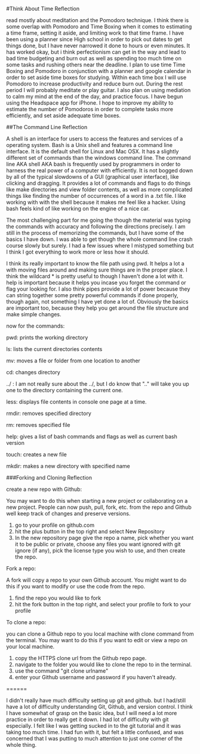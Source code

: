 #Think About Time Reflection

 read mostly about meditation and the Pomodoro technique. I think there is some overlap with Pomodoro and Time Boxing when it comes to estimating a time frame, setting it aside, and limiting work to that time frame. I have been using a planner since High school in order to pick out dates to get things done, but I have never narrowed it done to hours or even minutes. It has worked okay, but i think perfectionism can get in the way and lead to bad time budgeting and burn out as well as spending too much time on some tasks and rushing others near the deadline. I plan to use time Time Boxing and Pomodoro in conjunction with a planner and google calendar in order to set aside time boxes for studying. Within each time box I will use Pomodoro to increase productivity and reduce burn out. During the rest period I will probably meditate or play guitar. I also plan on using mediation to calm my mind at the end of the day, and practice focus. I have begun using the Headspace app for iPhone. I hope to improve my ability to estimate the number of Pomodoros in order to complete tasks more efficiently, and set aside adequate time boxes.

##The Command Line Reflection

A shell is an interface for users to access the features and services of a operating system. Bash is a Unix shell and features a command line interface. It is the default shell for Linux and Mac OSX. It has a slightly different set of commands than the windows command line. The command line AKA shell AKA  bash is frequently used by programmers in order to harness the real power of a computer with efficiently. It is not bogged down by all of the typical slowdowns of a GUI (graphical user interface), like clicking and dragging. It provides a lot of commands and flags to do things like make directories and view folder contents, as well as more complicated things like finding the number of occurrences of a word in a .txt file. I like working with with the shell because it makes me feel like a hacker. Using bash feels kind of like working on the engine of a nice car.

The most challenging part for me going the though the material was typing the commands with accuracy and following the directions precisely. I am still in the process of memorizing the commands, but I have some of the basics I have down. I was able to get though the whole command line crash course slowly but surely. I had a few issues where I mistyped something but I think I got everything to work more or less how it should.

I think its really important to know the file path using pwd. It helps a lot a with moving files around and making sure things are in the proper place. I think the wildcard * is pretty useful to though I haven't done a lot with it. help is important because it helps you incase you forget the command or flag your looking for. I also think pipes provide a lot of power because they can string together some pretty powerful commands if done properly, though again, not something I have yet done a lot of. Obviously the basics are important too, because they help you get around the file structure and make simple changes.

now for the commands:

pwd: prints the working directory

ls: lists the current directories contents

mv: moves a file or folder from one location to another

cd: changes directory

../ : I am not really sure about the ../, but I do know that ".." will take you up one to the directory containing the current one.

less: displays file contents in console one page at a time.

rmdir: removes specified directory

rm: removes specified file

help: gives a list of bash commands and flags as well as current bash version

touch: creates a new file

mkdir: makes a new directory with specified name

###Forking and Cloning Reflection

create a new repo with Github:

You may want to do this when starting a new project or collaborating on a new project. People can now push, pull, fork, etc. from the repo and Github well keep track of changes and preserve versions.

1. go to your profile on github.com
2. hit the plus button in the top right and select New Repository
3. In the new repository page give the repo a name, pick whether you want it to be public or private, choose any files you want ignored with git ignore (if any), pick the license type you wish to use, and then create the repo.

Fork a repo:

A fork will copy a repo to your own Github account. You might want to do this if you want to modify or use the code from the repo.

1. find the repo you would like to fork
2. hit the fork button in the top right, and select your profile to fork to your profile

To clone a repo:

you can clone a Github repo to you local machine with clone command from the terminal. You may want to do this if you want to edit or view a repo on your local machine.

1. copy the HTTPS clone url from the Github repo page.
2. navigate to the folder you would like to clone the repo to in the terminal.
3. use the command "git clone urlname"
4. enter your Github username and password if you haven't already.

======

I didn't really have much difficulty setting up git and github. but I had/still have a lot of difficulty understanding Git, Github, and version control. I think I have somewhat of grasp on the basic idea, but I will need a lot more practice in order to really get it down. I had lot of difficulty with git especially. I felt like I was getting sucked in to the git tutorial and it was taking too much time. I had fun with it, but felt a little confused, and was concerned that I was putting to much attention to just one corner of the whole thing.
